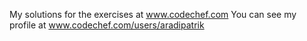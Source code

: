 My solutions for the exercises at www.codechef.com
You can see my profile at www.codechef.com/users/aradipatrik
